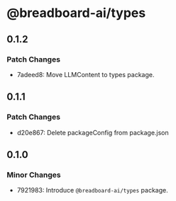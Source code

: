 # @breadboard-ai/types

## 0.1.2

### Patch Changes

- 7adeed8: Move LLMContent to types package.

## 0.1.1

### Patch Changes

- d20e867: Delete packageConfig from package.json

## 0.1.0

### Minor Changes

- 7921983: Introduce `@breadboard-ai/types` package.
